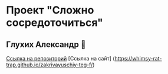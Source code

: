 # Проект "Сложно сосредоточиться"
## Глухих Александр 🐑
[Ссылка на репозиторий](git@github.com:Whimsy-rat-trap/zakrivayuschiy-teg-f.git)
[Ссылка на сайт] (https://whimsy-rat-trap.github.io/zakrivayuschiy-teg-f/)